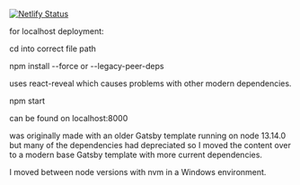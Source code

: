 [![Netlify Status](https://api.netlify.com/api/v1/badges/fa4a996c-ffe4-474d-92b7-5cc8b399dd0a/deploy-status)](https://app.netlify.com/sites/bobbyhartportfolio/deploys)

for localhost deployment: 

cd into correct file path

npm install --force or --legacy-peer-deps
	
uses react-reveal which causes problems with other modern dependencies. 

npm start 

can be found on localhost:8000

was originally made with an older Gatsby template running on node 13.14.0 but many of the dependencies had depreciated so I moved the content over to a modern base Gatsby template with more current dependencies. 

I moved between node versions with nvm in a Windows environment. 


